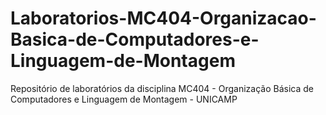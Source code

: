 # Laboratorios-MC404-Organizacao-Basica-de-Computadores-e-Linguagem-de-Montagem
Repositório de laboratórios da disciplina MC404 - Organização Básica de Computadores e Linguagem de Montagem - UNICAMP
